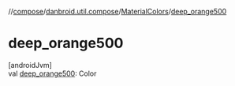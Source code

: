 //[compose](../../../index.md)/[danbroid.util.compose](../index.md)/[MaterialColors](index.md)/[deep_orange500](deep_orange500.md)

# deep_orange500

[androidJvm]\
val [deep_orange500](deep_orange500.md): Color
